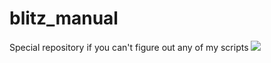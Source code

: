 # blitz_manual
Special repository if you can't figure out any of my scripts
<img src="https://avatars.githubusercontent.com/u/216530328?v=4"/>

